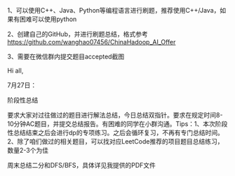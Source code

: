 1、可以使用C++、Java、Python等编程语言进行刷题，推荐使用C++/Java，如果有困难可以使用python

2、创建自己的GitHub，并进行刷题总结，格式参考
https://github.com/wanghao07456/ChinaHadoop_AI_Offer

3、需要在微信群内提交题目accepted截图

Hi all,

7月27日：

阶段性总结

要求大家对过往做过的题目进行解法总结，今日总结双指针。要求在规定时间8-10分钟AC题目，并提交总结报告。有困难的同学在小群沟通。Tips：1、本次阶段性总结结束之后会进行dp的专项练习。之后会循环复习，不再有专门总结时间。2、除了咱们做过的相关题目，可以找对应LeetCode推荐的项目题目总结练习，数量2-3个为佳

周末总结二分和DFS/BFS，具体详见我提供的PDF文件
